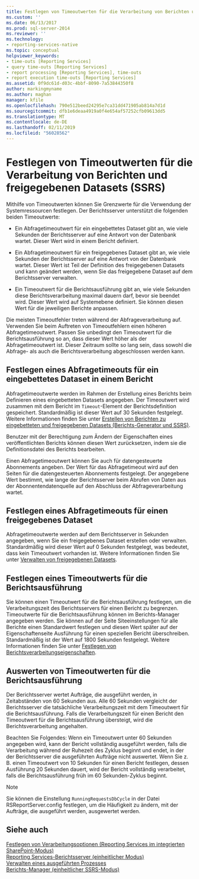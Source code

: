 ```yaml
---
title: Festlegen von Timeoutwerten für die Verarbeitung von Berichten und freigegebenen Datasets (SSRS) | Microsoft-Dokumentation
ms.custom: ''
ms.date: 06/13/2017
ms.prod: sql-server-2014
ms.reviewer: ''
ms.technology:
- reporting-services-native
ms.topic: conceptual
helpviewer_keywords:
- time-outs [Reporting Services]
- query time-outs [Reporting Services]
- report processing [Reporting Services], time-outs
- report execution time-outs [Reporting Services]
ms.assetid: 0f9dc61d-d03c-4bbf-8090-7a53844350f8
author: markingmyname
ms.author: maghan
manager: kfile
ms.openlocfilehash: 790e512beed24295e7ca31dd471905ab814a7d1d
ms.sourcegitcommit: dfb1e6deaa4919a0f4e654af57252cfb09613dd5
ms.translationtype: MT
ms.contentlocale: de-DE
ms.lasthandoff: 02/11/2019
ms.locfileid: "56028562"
---
```

# <a name="setting-time-out-values-for-report-and-shared-dataset-processing-ssrs"></a>Festlegen von Timeoutwerten für die Verarbeitung von Berichten und freigegebenen Datasets (SSRS)
  Mithilfe von Timeoutwerten können Sie Grenzwerte für die Verwendung der Systemressourcen festlegen. Der Berichtsserver unterstützt die folgenden beiden Timeoutwerte:  
  
-   Ein Abfragetimeoutwert für ein eingebettetes Dataset gibt an, wie viele Sekunden der Berichtsserver auf eine Antwort von der Datenbank wartet. Dieser Wert wird in einem Bericht definiert.  
  
-   Ein Abfragetimeoutwert für ein freigegebenes Dataset gibt an, wie viele Sekunden der Berichtsserver auf eine Antwort von der Datenbank wartet. Dieser Wert ist Teil der Definition des freigegebenen Datasets und kann geändert werden, wenn Sie das freigegebene Dataset auf dem Berichtsserver verwalten.  
  
-   Ein Timeoutwert für die Berichtsausführung gibt an, wie viele Sekunden diese Berichtsverarbeitung maximal dauern darf, bevor sie beendet wird. Dieser Wert wird auf Systemebene definiert. Sie können diesen Wert für die jeweiligen Berichte anpassen.  
  
 Die meisten Timeoutfehler treten während der Abfrageverarbeitung auf. Verwenden Sie beim Auftreten von Timeoutfehlern einen höheren Abfragetimeoutwert. Passen Sie unbedingt den Timeoutwert für die Berichtsausführung so an, dass dieser Wert höher als der Abfragetimeoutwert ist. Dieser Zeitraum sollte so lang sein, dass sowohl die Abfrage- als auch die Berichtsverarbeitung abgeschlossen werden kann.  
  
## <a name="setting-a-query-time-out-for-an-embedded-dataset-in-a-report"></a>Festlegen eines Abfragetimeouts für ein eingebettetes Dataset in einem Bericht  
 Abfragetimeoutwerte werden im Rahmen der Erstellung eines Berichts beim Definieren eines eingebetteten Datasets angegeben. Der Timeoutwert wird zusammen mit dem Bericht im `Timeout`-Element der Berichtsdefinition gespeichert. Standardmäßig ist dieser Wert auf 30 Sekunden festgelegt. Weitere Informationen finden Sie unter [Erstellen von Berichten zu eingebetteten und freigegebenen Datasets &#40;Berichts-Generator und SSRS&#41;](../report-data/report-embedded-datasets-and-shared-datasets-report-builder-and-ssrs.md).  
  
 Benutzer mit der Berechtigung zum Ändern der Eigenschaften eines veröffentlichten Berichts können diesen Wert zurücksetzen, indem sie die Definitionsdatei des Berichts bearbeiten.  
  
 Einen Abfragetimeoutwert können Sie auch für datengesteuerte Abonnements angeben. Der Wert für das Abfragetimeout wird auf den Seiten für die datengesteuerten Abonnements festgelegt. Der angegebene Wert bestimmt, wie lange der Berichtsserver beim Abrufen von Daten aus der Abonnentendatenquelle auf den Abschluss der Abfrageverarbeitung wartet.  
  
## <a name="setting-a-query-time-out-for-a-shared-dataset"></a>Festlegen eines Abfragetimeouts für einen freigegebenes Dataset  
 Abfragetimeoutwerte werden auf dem Berichtsserver in Sekunden angegeben, wenn Sie ein freigegebenes Dataset erstellen oder verwalten. Standardmäßig wird dieser Wert auf 0 Sekunden festgelegt, was bedeutet, dass kein Timeoutwert vorhanden ist. Weitere Informationen finden Sie unter [Verwalten von freigegebenen Datasets](../report-data/manage-shared-datasets.md).  
  
## <a name="setting-a-report-execution-time-out"></a>Festlegen eines Timeoutwerts für die Berichtsausführung  
 Sie können einen Timeoutwert für die Berichtsausführung festlegen, um die Verarbeitungszeit des Berichtsservers für einen Bericht zu begrenzen. Timeoutwerte für die Berichtsausführung können im Berichts-Manager angegeben werden. Sie können auf der Seite Siteeinstellungen für alle Berichte einen Standardwert festlegen und diesen Wert später auf der Eigenschaftenseite Ausführung für einen speziellen Bericht überschreiben. Standardmäßig ist der Wert auf 1800 Sekunden festgelegt. Weitere Informationen finden Sie unter [Festlegen von Berichtsverarbeitungseigenschaften](set-report-processing-properties.md).  
  
## <a name="how-report-execution-time-out-values-are-evaluated"></a>Auswerten von Timeoutwerten für die Berichtsausführung  
 Der Berichtsserver wertet Aufträge, die ausgeführt werden,  in Zeitabständen von 60 Sekunden aus. Alle 60  Sekunden vergleicht der Berichtsserver die tatsächliche Verarbeitungszeit mit dem Timeoutwert für die Berichtsausführung. Falls die Verarbeitungszeit für einen Bericht den Timeoutwert für die Berichtsausführung übersteigt, wird die Berichtsverarbeitung angehalten.  
  
 Beachten Sie Folgendes: Wenn ein Timeoutwert unter 60 Sekunden angegeben wird, kann der Bericht vollständig ausgeführt werden, falls die Verarbeitung während der Ruhezeit des Zyklus beginnt und endet, in der der Berichtsserver die ausgeführten Aufträge nicht auswertet. Wenn Sie z. B. einen Timeoutwert von 10 Sekunden für einen Bericht festlegen, dessen Ausführung 20 Sekunden dauert, wird der Bericht vollständig verarbeitet, falls die Berichtsausführung früh im 60 Sekunden-Zyklus beginnt.  
  
> [!NOTE]  
>  Sie können die Einstellung `RunningRequestsDbCycle` in der Datei RSReportServer.config festlegen, um die Häufigkeit zu ändern, mit der Aufträge, die ausgeführt werden, ausgewertet werden.  
  
## <a name="see-also"></a>Siehe auch  
 [Festlegen von Verarbeitungsoptionen &#40;Reporting Services im integrierten SharePoint-Modus&#41;](../set-processing-options-reporting-services-in-sharepoint-integrated-mode.md)   
 [Reporting Services-Berichtsserver &#40;einheitlicher Modus&#41;](reporting-services-report-server-native-mode.md)   
 [Verwalten eines ausgeführten Prozesses](../subscriptions/manage-a-running-process.md)   
 [Berichts-Manager (einheitlicher SSRS-Modus)](../report-manager-ssrs-native-mode.md)  
  
  
